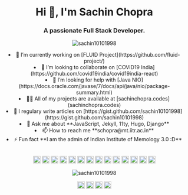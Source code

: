 <h1 align="center">Hi 👋, I'm Sachin Chopra</h1>
<h3 align="center">A passionate Full Stack Developer.</h3>
<p align="center"> <img src="https://komarev.com/ghpvc/?username=sachin10101998" alt="sachin10101998" /> </p>

<li align="center"> 🔭 I’m currently working on [FLUID Project](https://github.com/fluid-project/)</li>

<li align="center"> 👯 I’m looking to collaborate on [COVID19 India](https://github.com/covid19india/covid19india-react)</li>

<li align="center"> 🤔 I’m looking for help with [Java NIO](https://docs.oracle.com/javase/7/docs/api/java/nio/package-summary.html)</li>

<li align="center"> 👨‍💻 All of my projects are available at [sachinchopra.codes](sachinchopra.codes)</li>

<li align="center"> 📝 I regulary write articles on [https://gist.github.com/sachin10101998](https://gist.github.com/sachin10101998)</li>

<li align="center"> 💬 Ask me about **JavaScript, Jekyll, 11ty, Hugo, Django**</li>

<li align="center"> 📫 How to reach me **schopra@mt.iitr.ac.in**</li>

<li align="center"> ⚡ Fun fact **I am the admin of Indian Institute of Memology 3.0 :D**</li><br>

<p align="center"><img src="https://konpa.github.io/devicon/devicon.git/icons/react/react-original-wordmark.svg" alt="react" width="20" height="20"/> <img src="https://konpa.github.io/devicon/devicon.git/icons/angularjs/angularjs-original.svg" alt="angularjs" width="20" height="20"/> <img src="https://konpa.github.io/devicon/devicon.git/icons/bootstrap/bootstrap-plain.svg" alt="bootstrap" width="20" height="20"/> <img src="https://konpa.github.io/devicon/devicon.git/icons/django/django-original.svg" alt="django" width="20" height="20"/> <img src="https://konpa.github.io/devicon/devicon.git/icons/docker/docker-original-wordmark.svg" alt="docker" width="20" height="20"/> <img src="https://konpa.github.io/devicon/devicon.git/icons/html5/html5-original-wordmark.svg" alt="html5" width="20" height="20"/> <img src="https://konpa.github.io/devicon/devicon.git/icons/java/java-original-wordmark.svg" alt="java" width="20" height="20"/> <img src="https://konpa.github.io/devicon/devicon.git/icons/javascript/javascript-original.svg" alt="javascript" width="20" height="20"/> <img src="https://konpa.github.io/devicon/devicon.git/icons/mongodb/mongodb-original-wordmark.svg" alt="mongodb" width="20" height="20"/> <img src="https://konpa.github.io/devicon/devicon.git/icons/mysql/mysql-original-wordmark.svg" alt="mysql" width="20" height="20"/> <img src="https://konpa.github.io/devicon/devicon.git/icons/ruby/ruby-original-wordmark.svg" alt="ruby" width="20" height="20"/> <img src="https://konpa.github.io/devicon/devicon.git/icons/nodejs/nodejs-original-wordmark.svg" alt="nodejs" width="20" height="20"/> <img src="https://konpa.github.io/devicon/devicon.git/icons/python/python-original-wordmark.svg" alt="python" width="20" height="20"/> <img src="https://konpa.github.io/devicon/devicon.git/icons/nginx/nginx-original.svg" alt="nginx" width="20" height="20"/></p><p align="center"> <img src="https://github-readme-stats.vercel.app/api?username=sachin10101998&show_icons=true" alt="sachin10101998" /> </p>

<p align="center">
<a href="https://twitter.com/sachin10101998" target="blank"><img align="center" src="https://cdn.jsdelivr.net/npm/simple-icons@3.0.1/icons/twitter.svg" alt="sachin10101998" height="20" width="20" /></a>
<a href="https://linkedin.com/in/sachin10101998" target="blank"><img align="center" src="https://cdn.jsdelivr.net/npm/simple-icons@3.0.1/icons/linkedin.svg" alt="sachin10101998" height="20" width="20" /></a>
<a href="https://fb.com/sachin.mathers.7" target="blank"><img align="center" src="https://cdn.jsdelivr.net/npm/simple-icons@3.0.1/icons/facebook.svg" alt="sachin.mathers.7" height="20" width="20" /></a>
<a href="https://instagram.com/superachnural" target="blank"><img align="center" src="https://cdn.jsdelivr.net/npm/simple-icons@3.0.1/icons/instagram.svg" alt="superachnural" height="20" width="20" /></a>
</p>
